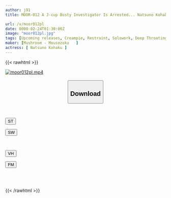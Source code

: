 ```yaml
---
author: j91
title: MOOR-012 A J-cup Busty Investigator Is Arrested... Natsuno Kohaku Is Restrained And Nipples Are Exploited And Tortured And Creampied.

url: /v/moor012pl
date: 0000-02-24T01:30:00Z
image: "moor012pl.jpg"
tags: [Upcoming releases, Creampie, Restraint, Solowork, Deep Throating, Ultra-Huge Tits, Female Investigator	]
maker: [Mushroom - Mousozoku   ]
actress: [ Natsuno Kohaku ]
---
```



{{< rawhtml >}}

<div class="video" data-videoid="pending_link_2.html">
    <a href="javascript:;">
        <img src="/v/moor012pl/moor012pl.jpg" width="WIDTH" height="HEIGHT" alt="moor012pl.mp4" loading="lazy">
    </a>
</div>

<script type="text/javascript" src="https://j91.asia/asset/on-demand-pend.js"></script>

<br>
  <link rel="stylesheet" href="https://j91.asia/asset/bs5.css">
  
  <center>
  <button class="btn btn-primary" type="button" data-bs-toggle="collapse" data-bs-target=".multi-collapse" aria-expanded="false" aria-controls="multiCollapseExample1 multiCollapseExample2"><h2>Download</h2></button></center>
</p>
<div class="row">
  <div class="col">
    <div class="collapse multi-collapse" id="multiCollapseExample1">
      <div class="card card-body">
	      	      <br>
<div class="buttons">  
<p><a href="https://j91.asia/pending_link_2.html" target="_blank"><button class="btn-hover color-3"><i class="fa fa-download"></i> ST</button></a></p>
<p><a href="https://j91.asia/pending_link_2.html" target="_blank"><button class="btn-hover color-2"><i class="fa fa-download"></i> SW</button></a></p></div>
    </div>
  </div>
</div>
  <div class="col">
    <div class="collapse multi-collapse" id="multiCollapseExample2">
      <div class="card card-body">
	      <br>
<div class="buttons">
<p><a href="https://j91.asia/pending_link_2.html"><button class="btn-hover color-9"><i class="fa fa-download"></i> VH</button></a></p>
<p><a href="https://j91.asia/pending_link_2.html"><button class="btn-hover color-8"><i class="fa fa-download"></i> FM</button></a></p></div>
<br><br>
      </div>
    </div>
  </div>
</div>

{{< /rawhtml >}}